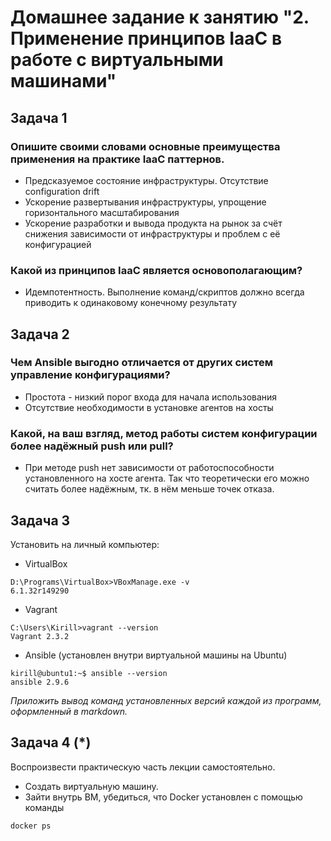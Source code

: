 # Домашнее задание к занятию "2. Применение принципов IaaC в работе с виртуальными машинами"


## Задача 1

### Опишите своими словами основные преимущества применения на практике IaaC паттернов.
- Предсказуемое состояние инфраструктуры. Отсутствие configuration drift
- Ускорение развертывания инфраструктуры, упрощение горизонтального масштабирования
- Ускорение разработки и вывода продукта на рынок за счёт снижения зависимости от инфраструктуры и проблем с её конфигурацией

### Какой из принципов IaaC является основополагающим?
- Идемпотентность. Выполнение команд/скриптов должно всегда приводить к одинаковому конечному результату



## Задача 2

### Чем Ansible выгодно отличается от других систем управление конфигурациями?
- Простота - низкий порог входа для начала использования
- Отсутствие необходимости в установке агентов на хосты

### Какой, на ваш взгляд, метод работы систем конфигурации более надёжный push или pull?
- При методе push нет зависимости от работоспособности установленного на хосте агента. Так что теоретически его можно считать более надёжным, тк. в нём меньше точек отказа.


## Задача 3

Установить на личный компьютер:

- VirtualBox
```
D:\Programs\VirtualBox>VBoxManage.exe -v
6.1.32r149290
```
- Vagrant
```
C:\Users\Kirill>vagrant --version
Vagrant 2.3.2
```
- Ansible (установлен внутри виртуальной машины на Ubuntu)
```
kirill@ubuntu1:~$ ansible --version
ansible 2.9.6
```


*Приложить вывод команд установленных версий каждой из программ, оформленный в markdown.*

## Задача 4 (*)

Воспроизвести практическую часть лекции самостоятельно.

- Создать виртуальную машину.
- Зайти внутрь ВМ, убедиться, что Docker установлен с помощью команды
```
docker ps
```